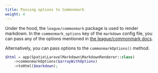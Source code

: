 ```yaml
---
title: Passing options to Commonmark
weight: 4
---
```


Under the hood, the `league/commonmark` package is used to render markdown. In the `commonmark_options` key of the `markdown` config file, you can pass any of the options mentioned in [the league/commonmark docs](https://commonmark.thephpleague.com/1.6/configuration/).

Alternatively, you can pass options to the `commonmarkOptions()` method.

```php
$html = app(Spatie\LaravelMarkdown\MarkdownRenderer::class)
    ->commonmarkOptions($arrayWithOptions)
    ->toHtml($markdown);
```

